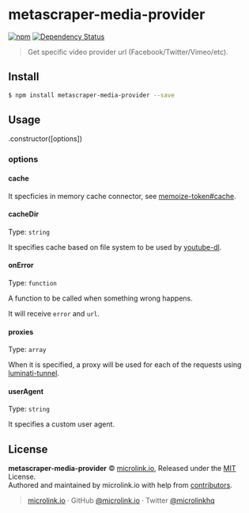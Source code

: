 # metascraper-media-provider

[![npm](https://img.shields.io/npm/v/metascraper-media-provider.svg?style=flat-square)](https://www.npmjs.com/package/metascraper-media-provider)
[![Dependency Status](https://david-dm.org/microlinkhq/metascraper.svg?path=packages/metascraper-media-provider&style=flat-square)](https://david-dm.org/microlinkhq/metascraper?path=packages/metascraper-media-provider)

> Get specific video provider url (Facebook/Twitter/Vimeo/etc).

## Install

```bash
$ npm install metascraper-media-provider --save
```

## Usage

.constructor([options])

### options

#### cache

It specficies in memory cache connector, see [memoize-token#cache](https://github.com/microlinkhq/memoize-token#cache).

#### cacheDir

Type: `string`

It specifies cache based on file system to be used by [youtube-dl](youtube-dl).

#### onError

Type: `function`

A function to be called when something wrong happens.

It will receive `error` and `url`.

#### proxies

Type: `array`

When it is specified, a proxy will be used for each of the requests using [luminati-tunnel](https://github.com/Kikobeats/luminati-tunnel).

#### userAgent

Type: `string`

It specifies a custom user agent.

## License

**metascraper-media-provider** © [microlink.io](https://microlink.io), Released under the [MIT](https://github.com/microlinkhq//blob/master/LICENSE.md) License.<br>
Authored and maintained by microlink.io with help from [contributors](https://github.com/microlinkhq//contributors).

> [microlink.io](https://microlink.io) · GitHub [@microlink.io](https://github.com/microlinkhq) · Twitter [@microlinkhq](https://twitter.com/microlinkhq)
